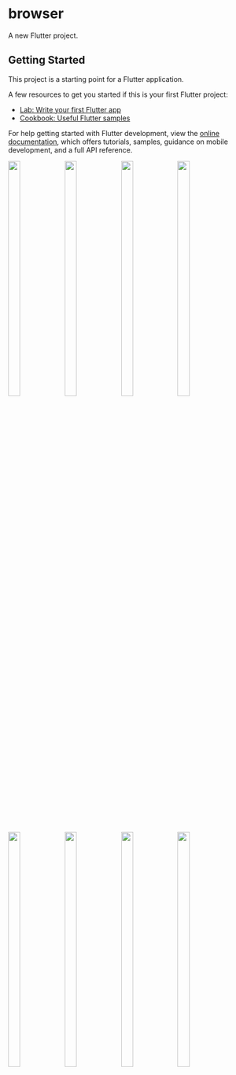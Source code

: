 # browser

A new Flutter project.

## Getting Started

This project is a starting point for a Flutter application.

A few resources to get you started if this is your first Flutter project:

- [Lab: Write your first Flutter app](https://docs.flutter.dev/get-started/codelab)
- [Cookbook: Useful Flutter samples](https://docs.flutter.dev/cookbook)

For help getting started with Flutter development, view the
[online documentation](https://docs.flutter.dev/), which offers tutorials,
samples, guidance on mobile development, and a full API reference.


<p float="center">

<img src="https://user-images.githubusercontent.com/118955280/213685100-0d7c34a4-ad2e-4700-8882-23b5c84cb9b9.png" width=22% height=35%>
<img src="https://user-images.githubusercontent.com/118955280/213685105-845dd5cf-ac3e-40a0-aa12-6677fc488f04.png" width=22% height=35%>
<img src="https://user-images.githubusercontent.com/118955280/213685108-d5e45371-ad44-4a06-8c50-f56e119c361b.png" width=22% height=35%>
<img src="https://user-images.githubusercontent.com/118955280/213685079-46ac2c5c-867a-4d25-a79a-7cf9119e93cc.png" width=22% height=35%>
<img src="https://user-images.githubusercontent.com/118955280/213685089-0d1eb498-fe07-4e77-ab06-51df6a89fcb7.png" width=22% height=35%>
<img src="https://user-images.githubusercontent.com/118955280/213685096-e6185052-c4d8-4ee5-a12b-4dbc7efabc67.png" width=22% height=35%>
<img src="https://user-images.githubusercontent.com/118955280/213685400-417616d9-4ac8-4ee8-a35f-ed858756b154.png" width=22% height=35%>
<img src="https://user-images.githubusercontent.com/118955280/213685392-1993b958-9e40-44a1-a5d3-e12d1a808c9a.png" width=22% height=35%>

</p>
